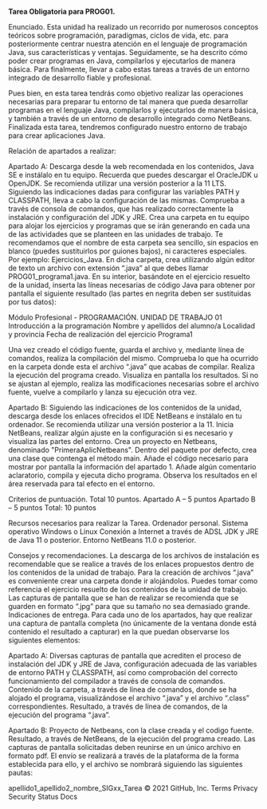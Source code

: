 **Tarea Obligatoria para PROG01.**

Enunciado.
Esta unidad ha realizado un recorrido por numerosos conceptos teóricos sobre programación, paradigmas, ciclos de vida, etc. para posteriormente centrar nuestra atención en el lenguaje de programación Java, sus características y ventajas. Seguidamente, se ha descrito cómo poder crear programas en Java, compilarlos y ejecutarlos de manera básica. Para finalmente, llevar a cabo estas tareas a través de un entorno integrado de desarrollo fiable y profesional.

Pues bien, en esta tarea tendrás como objetivo realizar las operaciones necesarias para preparar tu entorno de tal manera que pueda desarrollar programas en el lenguaje Java, compilarlos y ejecutarlos de manera básica, y también a través de un entorno de desarrollo integrado como NetBeans. Finalizada esta tarea, tendremos configurado nuestro entorno de trabajo para crear aplicaciones Java.

Relación de apartados a realizar:

Apartado A:
Descarga desde la web recomendada en los contenidos, Java SE e instálalo en tu equipo. Recuerda que puedes descargar el OracleJDK u OpenJDK. Se recomienda utilizar una versión posterior a la 11 LTS.
Siguiendo las indicaciones dadas para configurar las variables PATH y CLASSPATH, lleva a cabo la configuración de las mismas.
Comprueba a través de consola de comandos, que has realizado correctamente la instalación y configuración del JDK y JRE.
Crea una carpeta en tu equipo para alojar los ejercicios y programas que se irán generando en cada una de las actividades que se planteen en las unidades de trabajo. Te recomendamos que el nombre de esta carpeta sea sencillo, sin espacios en blanco (puedes sustituirlos por guiones bajos), ni caracteres especiales. Por ejemplo: Ejercicios_Java.
En dicha carpeta, crea utilizando algún editor de texto un archivo con extensión “.java” al que debes llamar PROG01_programa1.java. En su interior, basándote en el ejercicio resuelto de la unidad, inserta las líneas necesarias de código Java para obtener por pantalla el siguiente resultado (las partes en negrita deben ser sustituidas por tus datos):

Módulo Profesional - PROGRAMACIÓN. UNIDAD DE TRABAJO 01
Introducción a la programación
Nombre y apellidos del alumno/a
Localidad y provincia
Fecha de realización del ejercicio
Programa1

Una vez creado el código fuente, guarda el archivo y, mediante línea de comandos, realiza la compilación del mismo.
Comprueba lo que ha ocurrido en la carpeta donde esta el archivo “.java” que acabas de compilar.
Realiza la ejecución del programa creado.
Visualiza en pantalla los resultados.
Si no se ajustan al ejemplo, realiza las modificaciones necesarias sobre el archivo fuente, vuelve a compilarlo y lanza su ejecución otra vez.

Apartado B:
Siguiendo las indicaciones de los contenidos de la unidad, descarga desde los enlaces ofrecidos el IDE  NetBeans e instálalo en tu ordenador. Se recomienda utilizar una versión posterior a la 11.
Inicia NetBeans, realizar algún ajuste en la configuración si es necesario y visualiza las partes del entorno.
Crea un proyecto en Netbeans, denominado "PrimeraAplicNetbeans". Dentro del paquete por defecto, crea una clase que contenga el método main. Añade el código necesario para mostrar por pantalla la información del apartado 1.
Añade algún comentario aclaratorio, compila y ejecuta dicho programa.
Observa los resultados en el área reservada para tal efecto en el entorno.

Criterios de puntuación. Total 10 puntos.
Apartado A – 5 puntos
Apartado B – 5 puntos
Total: 10 puntos

Recursos necesarios para realizar la Tarea.
Ordenador personal.
Sistema operativo Windows o Linux
Conexión a Internet a través de ADSL
JDK y JRE de Java 11 o posterior.
Entorno NetBeans 11.0 o posterior.

Consejos y recomendaciones.
La descarga de los archivos de instalación es recomendable que se realice a través de los enlaces propuestos dentro de los contenidos de la unidad de trabajo.
Para la creación de archivos “.java” es conveniente crear una carpeta donde ir alojándolos.
Puedes tomar como referencia el ejercicio resuelto de los contenidos de la unidad de trabajo.
Las capturas de pantalla que se han de realizar se recomienda que se guarden en formato “.jpg” para que su tamaño no sea demasiado grande.
Indicaciones de entrega.
Para cada uno de los apartados, hay que realizar una captura de pantalla completa (no únicamente de la ventana donde está contenido el resultado a capturar) en la que puedan observarse los siguientes elementos:

Apartado A:
Diversas capturas de pantalla que acrediten el proceso de instalación del JDK y JRE de Java, configuración adecuada de las variables de entorno PATH y CLASSPATH, así como comprobación del correcto funcionamiento del compilador a través de consola de comandos.
Contenido de la carpeta, a través de línea de comandos, donde se ha alojado el programa, visualizándose el archivo “.java” y el archivo “.class” correspondientes.
Resultado, a través de línea de comandos, de la ejecución del programa “.java”.

Apartado B:
Proyecto de Netbeans, con la clase creada y el codigo fuente.
Resultado, a través de NetBeans, de la ejecución del programa creado.
Las capturas de pantalla solicitadas deben reunirse en un único archivo en formato pdf. El envío se realizará a través de la plataforma de la forma establecida para ello, y el archivo se nombrará siguiendo las siguientes pautas:

apellido1_apellido2_nombre_SIGxx_Tarea
© 2021 GitHub, Inc.
Terms
Privacy
Security
Status
Docs

